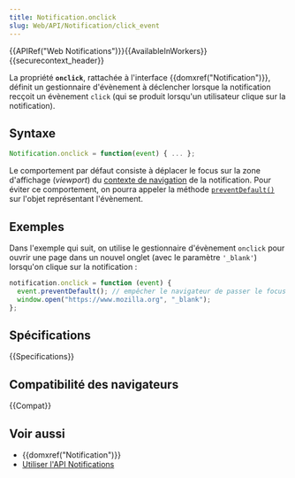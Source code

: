 ```yaml
---
title: Notification.onclick
slug: Web/API/Notification/click_event
---
```


{{APIRef("Web Notifications")}}{{AvailableInWorkers}}{{securecontext_header}}

La propriété **`onclick`**, rattachée à l'interface {{domxref("Notification")}}, définit un gestionnaire d'évènement à déclencher lorsque la notification recçoit un évènement `click` (qui se produit lorsqu'un utilisateur clique sur la notification).

## Syntaxe

```js
Notification.onclick = function(event) { ... };
```

Le comportement par défaut consiste à déplacer le focus sur la zone d'affichage (_viewport_) du [contexte de navigation](https://html.spec.whatwg.org/multipage/browsers.html#browsing-context) de la notification. Pour éviter ce comportement, on pourra appeler la méthode [`preventDefault()`](/fr/docs/Web/API/Event/preventDefault) sur l'objet représentant l'évènement.

## Exemples

Dans l'exemple qui suit, on utilise le gestionnaire d'évènement `onclick` pour ouvrir une page dans un nouvel onglet (avec le paramètre `'_blank'`) lorsqu'on clique sur la notification :

```js
notification.onclick = function (event) {
  event.preventDefault(); // empêcher le navigateur de passer le focus sur l'onglet de la navigation
  window.open("https://www.mozilla.org", "_blank");
};
```

## Spécifications

{{Specifications}}

## Compatibilité des navigateurs

{{Compat}}

## Voir aussi

- {{domxref("Notification")}}
- [Utiliser l'API Notifications](/fr/docs/Web/API/Notifications_API/Using_the_Notifications_API)
